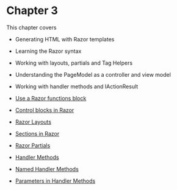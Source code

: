 # Chapter 3

This chapter covers
- Generating HTML with Razor templates
- Learning the Razor syntax
- Working with layouts, partials and Tag Helpers
- Understanding the PageModel as a controller and view model
- Working with handler methods and IActionResult


- [Use a Razor functions block](https://github.com/mikebrind/Razor-Pages-In-Action/tree/main/Chapter03/FunctionsBlockExample)
- [Control blocks in Razor](https://github.com/mikebrind/Razor-Pages-In-Action/tree/main/Chapter03/ControlBlockExamples)
- [Razor Layouts](https://github.com/mikebrind/Razor-Pages-In-Action/tree/main/Chapter03/LayoutExample)
- [Sections in Razor](https://github.com/mikebrind/Razor-Pages-In-Action/tree/main/Chapter03/SectionExample)
- [Razor Partials](https://github.com/mikebrind/Razor-Pages-In-Action/tree/main/Chapter03/PartialExample)
- [Handler Methods](https://github.com/mikebrind/Razor-Pages-In-Action/tree/main/Chapter03/HandlerMethodExample01)
- [Named Handler Methods](https://github.com/mikebrind/Razor-Pages-In-Action/tree/main/Chapter03/NamedHandlerMethodExample)
- [Parameters in Handler Methods](https://github.com/mikebrind/Razor-Pages-In-Action/tree/main/Chapter03/HandlerParameterExample)
